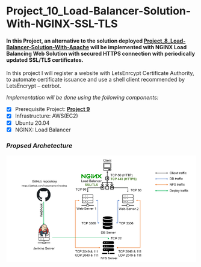 # Project_10_Load-Balancer-Solution-With-NGINX-SSL-TLS
#### In this Project, an alternative to the solution deployed [Project_8_Load-Balancer-Solution-With-Apache](https://github.com/OlusegunMichael/Project_8_Load-Balancer-Solution-With-Apache.git) will be implemented with NGINX Load Balancing Web Solution with secured HTTPS connection with periodically updated SSL/TLS certificates.

In this project I will register a website with LetsEnrcypt Certificate Authority, to automate certificate issuance and use a shell client recommended by LetsEncrypt – cetrbot.

*Implementation will be done using the following components:*
* [x] Prerequisite Project: [**Project 9**](https://github.com/OlusegunMichael/Project_9_Continuous-Integration-Pipeline-for-Tooling-Website.git) 
* [x] Infrastructure: AWS(EC2)
* [x] Ubuntu 20.04
* [x] NGINX: Load Balancer
### *Propsed Archetecture*
![3tier](./Project_10_Images/Architecture.PNG)
